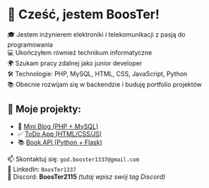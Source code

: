 # 👋 Cześć, jestem BoosTer!

🎓 Jestem inżynierem elektroniki i telekomunikacji z pasją do programowania  
💻 Ukończyłem również technikum informatyczne  
🌍 Szukam pracy zdalnej jako junior developer  
🛠️ Technologie: PHP, MySQL, HTML, CSS, JavaScript, Python  
📚 Obecnie rozwijam się w backendzie i buduję portfolio projektów  

## 🧰 Moje projekty:
- 📘 [Mini Blog (PHP + MySQL)](https://github.com/booster1337/mini-blog)
- ✅ [ToDo App (HTML/CSS/JS)](https://github.com/booster1337/todo-app)
- 📚 [Book API (Python + Flask)](https://github.com/booster1337/book-api)

📫 Skontaktuj się: `god.booster1337@gmail.com`  
💼 LinkedIn: `BoosTer1337`  
💬 Discord: **BoosTer2115**  *(tutaj wpisz swój tag Discord)*  
